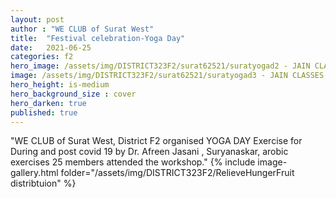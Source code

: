 ```yaml
---
layout: post
author : "WE CLUB of Surat West"
title:  "Festival celebration-Yoga Day"
date:   2021-06-25
categories: f2
hero_image: /assets/img/DISTRICT323F2/surat62521/suratyogad2 - JAIN CLASSES.jpg
image: /assets/img/DISTRICT323F2/surat62521/suratyogad3 - JAIN CLASSES.jpg
hero_height: is-medium
hero_background_size : cover
hero_darken: true
published: true
---
```


"WE CLUB of Surat West, District F2 organised YOGA DAY Exercise for During and post covid 19 by Dr. Afreen Jasani , Suryanaskar, arobic exercises  25 members attended the workshop."
{% include image-gallery.html folder="/assets/img/DISTRICT323F2/RelieveHungerFruit distribtuion" %}